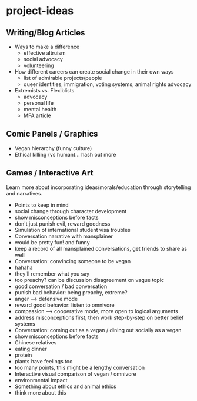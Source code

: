 # project-ideas

## Writing/Blog Articles
* Ways to make a difference
  * effective altruism
  * social advocacy
  * volunteering
* How different careers can create social change in their own ways
  * list of admirable projects/people
  * queer identities, immigration, voting systems, animal rights advocacy
* Extremists vs. Flexiblists
  * advocacy
  * personal life
  * mental health
  * MFA article
  
## Comic Panels / Graphics
* Vegan hierarchy (funny culture)
* Ethical killing (vs human)... hash out more

## Games / Interactive Art
Learn more about incorporating ideas/morals/education through storytelling and narratives.
* Points to keep in mind
 * social change through character development
 * show misconceptions before facts
 * don't just punish evil, reward goodness
* Simulation of international student visa troubles
* Conversation narrative with mansplainer
 * would be pretty fun! and funny
 * keep a record of all mansplained conversations, get friends to share as well
* Conversation: convincing someone to be vegan
 * hahaha
 * they'll remember what you say
 * too preachy? can be discussion disagreement on vague topic
 * good conversation / bad conversation
 * punish bad behavior: being preachy, extreme?
  * anger --> defensive mode
 * reward good behavior: listen to omnivore
  * compassion --> cooperative mode, more open to logical arguments
 * address misconceptions first, then work step-by-step on better belief systems
* Conversation: coming out as a vegan / dining out socially as a vegan
 * show misconceptions before facts
 * Chinese relatives
 * eating dinner
 * protein
 * plants have feelings too
 * too many points, this might be a lengthy conversation
* Interactive visual comparison of vegan / omnivore
 * environmental impact
* Something about ethics and animal ethics
 * think more about this
